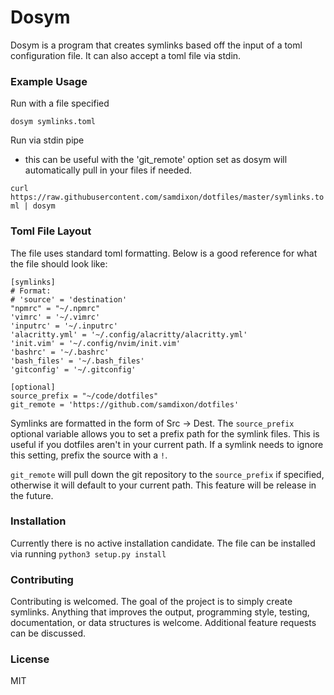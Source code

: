 # Dosym

Dosym is a program that creates symlinks based off the input of a toml configuration file. It can also accept a toml file via stdin. 

### Example Usage

Run with a file specified

```dosym symlinks.toml```

Run via stdin pipe
* this can be useful with the 'git_remote' option set as dosym will automatically pull in your files if needed.

```curl https://raw.githubusercontent.com/samdixon/dotfiles/master/symlinks.toml | dosym```

### Toml File Layout
The file uses standard toml formatting. Below is a good reference for what the file should look like:

```
[symlinks]
# Format:
# 'source' = 'destination'
"npmrc" = "~/.npmrc"
'vimrc' = '~/.vimrc'
'inputrc' = '~/.inputrc'
'alacritty.yml' = '~/.config/alacritty/alacritty.yml'
'init.vim' = '~/.config/nvim/init.vim'
'bashrc' = '~/.bashrc'
'bash_files' = '~/.bash_files'
'gitconfig' = '~/.gitconfig'

[optional]
source_prefix = "~/code/dotfiles"
git_remote = 'https://github.com/samdixon/dotfiles'
```

Symlinks are formatted in the form of Src -> Dest. The `source_prefix` optional variable allows you to set a prefix path for the symlink files. This is useful if you dotfiles aren't in your current path. If a symlink needs to ignore this setting, prefix the source with a `!`.

`git_remote` will pull down the git repository to the `source_prefix` if specified, otherwise it will default to your current path. This feature will be release in the future.


### Installation
Currently there is no active installation candidate. The file can be installed via running `python3 setup.py install`

### Contributing
Contributing is welcomed. The goal of the project is to simply create symlinks. Anything that improves the output, programming style, testing, documentation, or data structures is welcome. Additional feature requests can be discussed.

### License
MIT



